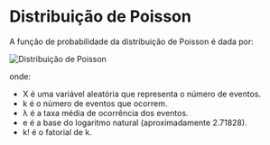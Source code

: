 # Distribuição de Poisson

A função de probabilidade da distribuição de Poisson é dada por:

![Distribuição de Poisson](https://media.licdn.com/dms/image/D4D12AQFnldGMNWOd-A/article-inline_image-shrink_400_744/0/1680637728928?e=1727308800&v=beta&t=_5RiE83uREdeF0KlbQEXsF_NuylXaSADJHO2jV1OvbU)

onde:

- X é uma variável aleatória que representa o número de eventos.
- k é o número de eventos que ocorrem.
- λ é a taxa média de ocorrência dos eventos.
- e é a base do logaritmo natural (aproximadamente 2.71828).
- k! é o fatorial de k.
